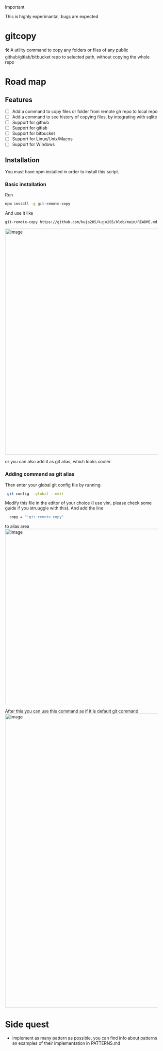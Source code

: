 > [!IMPORTANT]
> This is highly experimantal, bugs are expected


# gitcopy
🛠️ A utility command to copy any folders or files of any public github/gitlab/bitbucket repo to selected path, without copying the whole repo

# Road map

## Features
- [ ] Add a command to copy files or folder from remote gh repo to local repo
- [ ] Add a command to see history of copying files, by integrating with sqlite 
- [ ] Support for github
- [ ] Support for gitlab
- [ ] Support for bitbucket
- [ ] Support for Linux/Unix/Macos
- [ ] Support for Windows

## Installation

You must have npm installed in order to install this script.

### Basic installation

Run

```bash
npm install -g git-remote-copy
```

And use it like 
```bash
git-remote-copy https://github.com/kujo205/kujo205/blob/main/README.md .
```
<img width="742" alt="image" src="https://github.com/user-attachments/assets/f19be6b5-eb49-481d-b86d-db3c92fe1b53" />

or you can also add it as git alias, which looks cooler.


### Adding command as git alias

Then enter your global git config file by running 
```bash
 git config --global --edit
```

Modify this file in the editor of your choice (I use vim, please check some guide if you struuggle with this). And add the line
```bash
  copy = "!git-remote-copy"
```
to alias area
<img width="576" alt="image" src="https://github.com/user-attachments/assets/1cfee850-c537-4ff6-ad21-8399d352015b" />

After this you can use this command as if it is default git command
<img width="965" alt="image" src="https://github.com/user-attachments/assets/da3c3124-9537-4ac7-8b9d-8f4f72214301" />







# Side quest
- Implement as many pattern as possible, you can find info about patterns an examples of their implementation in PATTERNS.md
